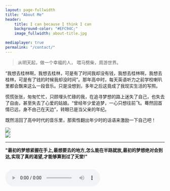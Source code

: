 ```yaml
---
layout: page-fullwidth
title: "About Me"
header:
    title: I can because I think I can
    background-color: "#EFC94C;"
    image_fullwidth: about-title.jpg

mediaplayer: true
permalink: "/contact/"
---
```


> 从明天起，做一个幸福的人， 喂马劈柴，周游世界。

<p>
“我想去桂林啊，我想去桂林，可是有了时间我却没有钱，我想去桂林啊，我想去桂林，可是有了钱的时候我却没时间”。那年高中时，每天英语听力之前学校喇叭里都会飘来这么一段音乐。只是没想到，多年之后这竟成了我现实生活的写照。
</p>

<p>
慌慌张张，匆匆忙忙，只顾埋头忙碌的我，在追寻梦想的路上迷失了自己，也失去了自由，甚至失去了心爱的姑娘。“曾经年少爱追梦，一心只想往前飞。蓦然回首情已远，身不由己在天边”，转眼已是当父亲的年纪。
</p>

<p>
既然活回了高中时代的音乐里，那索性翻出年少时的话语来激励一下自己吧！
</p>

<div class="row">
    <div class="medium-6 columns t30">
        <img src="{{ site.urlimg }}about-fragment-1.jpg">
    </div>
    <div class="medium-6 columns t30">
        <img src="{{ site.urlimg }}about-fragment-2.jpg">
    </div>
</div>

---

<p><b>"最初的梦想紧握在手上,最想要去的地方,怎么能在半路就放,最初的梦想绝对会到达,实现了真的渴望,才能够算到过了天堂!"</b></p>
<br/>
<audio src="{{site.urlbgm}}dream.mp3" type="audio/mp3" autoplay loop controls></audio>
